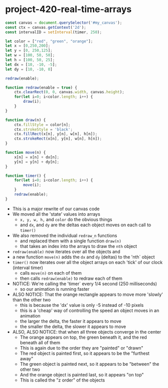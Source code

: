 # project-420-real-time-arrays

```js
const canvas = document.querySelector('#my_canvas');
const ctx = canvas.getContext('2d');
const intervalID = setInterval(timer, 250);

let color = ["red", "green", "orange"];
let x = [0,250,200];
let y = [0, 250,125];
let w = [100, 50, 50];
let h = [100, 50, 25];
let dx = [10, -10, -5];
let dy = [10, -10, 0]

redraw(enable);

function redraw(enable = true) {
    ctx.clearRect(0, 0, canvas.width, canvas.height);
    for(let i=0; i<color.length; i++) {
        draw(i);
    }
}

function draw(n) {
    ctx.fillStyle = color[n];
    ctx.strokeStyle = 'black';
    ctx.fillRect(x[n], y[n], w[n], h[n]);
    ctx.strokeRect(x[n], y[n], w[n], h[n]);
}

function move(n) {
    x[n] = x[n] + dx[n];
    y[n] = y[n] + dy[n];
}

function timer() {
    for(let i=0; i<color.length; i++) {
        move(i);
    }
    redraw(enable);
}
```
* This is a major rewrite of our canvas code
* We moved all the 'state' values into arrays
  * `x, y, w, h,` and `color` do the obvious things
  * and `dx`, and `dy` are the deltas each object moves on each call to `timer()`
* We also removed the individual `redraw_n` functions 
  * and replaced them with a single function `draw(n)`
  * that takes an index into the arrays to draw the `nth` object
* `redraw(enable)` now iterates over all the objects and 
* a new function `move(n)` adds the `dx` and `dy` (deltas) to the 'nth` object
* `timer()` now iterates over all the object arrays on each 'tick' of our clock (interval timer)
  * calls `move(n)` on each of them
  * then calls `redraw(enable)` to redraw each of them
* NOTICE: We're calling the 'timer` every 1/4 second (250 milliseconds)
  * so our animation is running faster
* ALSO NOTICE: That the orange rectangle appears to move more 'slowly' than the other two
  * this is because the 'dx' value is only -5 instead of -10 pixels
  * this is a 'cheap' way of controlling the speed an object moves in an animation
  * the larger the delta, the faster it appears to move
  * the smaller the delta, the slower it appears to move
* ALSO, ALSO NOTICE: that when all three objects converge in the center
  * The orange appears on top, the green beneath it, and the red beneath all of them
  * This is again due to the order they are "painted" or "drawn"
  * The red object is painted first, so it appears to be the "furthest away"
  * The green object is painted next, so it appears to be "between" the other two
  * And the orange object is painted last, so it appears "on top"
  * This is called the "z order" of the objects